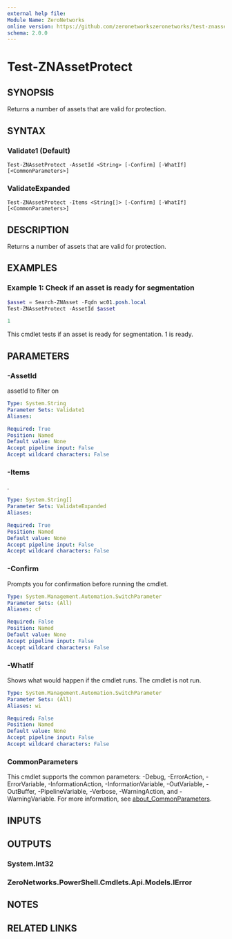 ```yaml
---
external help file:
Module Name: ZeroNetworks
online version: https://github.com/zeronetworkszeronetworks/test-znassetprotect
schema: 2.0.0
---
```


# Test-ZNAssetProtect

## SYNOPSIS
Returns a number of assets that are valid for protection.

## SYNTAX

### Validate1 (Default)
```
Test-ZNAssetProtect -AssetId <String> [-Confirm] [-WhatIf] [<CommonParameters>]
```

### ValidateExpanded
```
Test-ZNAssetProtect -Items <String[]> [-Confirm] [-WhatIf] [<CommonParameters>]
```

## DESCRIPTION
Returns a number of assets that are valid for protection.

## EXAMPLES

### Example 1: Check if an asset is ready for segmentation
```powershell
$asset = Search-ZNAsset -Fqdn wc01.posh.local
Test-ZNAssetProtect -AssetId $asset

1
```

This cmdlet tests if an asset is ready for segmentation.
1 is ready.

## PARAMETERS

### -AssetId
assetId to filter on

```yaml
Type: System.String
Parameter Sets: Validate1
Aliases:

Required: True
Position: Named
Default value: None
Accept pipeline input: False
Accept wildcard characters: False
```

### -Items
.

```yaml
Type: System.String[]
Parameter Sets: ValidateExpanded
Aliases:

Required: True
Position: Named
Default value: None
Accept pipeline input: False
Accept wildcard characters: False
```

### -Confirm
Prompts you for confirmation before running the cmdlet.

```yaml
Type: System.Management.Automation.SwitchParameter
Parameter Sets: (All)
Aliases: cf

Required: False
Position: Named
Default value: None
Accept pipeline input: False
Accept wildcard characters: False
```

### -WhatIf
Shows what would happen if the cmdlet runs.
The cmdlet is not run.

```yaml
Type: System.Management.Automation.SwitchParameter
Parameter Sets: (All)
Aliases: wi

Required: False
Position: Named
Default value: None
Accept pipeline input: False
Accept wildcard characters: False
```

### CommonParameters
This cmdlet supports the common parameters: -Debug, -ErrorAction, -ErrorVariable, -InformationAction, -InformationVariable, -OutVariable, -OutBuffer, -PipelineVariable, -Verbose, -WarningAction, and -WarningVariable. For more information, see [about_CommonParameters](http://go.microsoft.com/fwlink/?LinkID=113216).

## INPUTS

## OUTPUTS

### System.Int32

### ZeroNetworks.PowerShell.Cmdlets.Api.Models.IError

## NOTES

## RELATED LINKS

